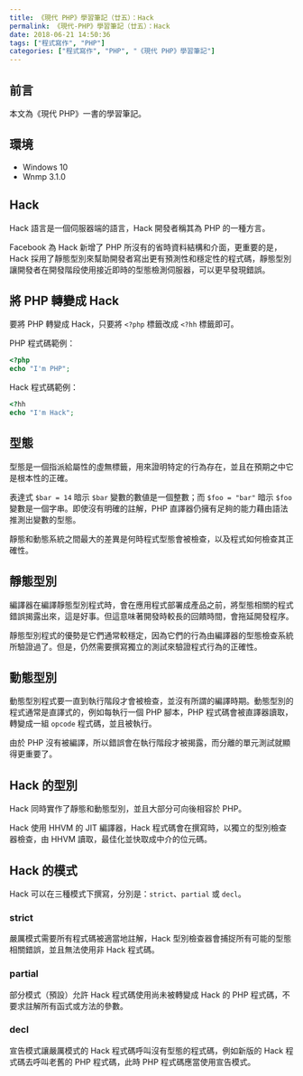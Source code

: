 ```yaml
---
title: 《現代 PHP》學習筆記（廿五）：Hack
permalink: 《現代-PHP》學習筆記（廿五）：Hack
date: 2018-06-21 14:50:36
tags: ["程式寫作", "PHP"]
categories: ["程式寫作", "PHP", "《現代 PHP》學習筆記"]
---
```


## 前言
本文為《現代 PHP》一書的學習筆記。

## 環境
- Windows 10
- Wnmp 3.1.0

## Hack
Hack 語言是一個伺服器端的語言，Hack 開發者稱其為 PHP 的一種方言。

Facebook 為 Hack 新增了 PHP 所沒有的省時資料結構和介面，更重要的是，Hack 採用了靜態型別來幫助開發者寫出更有預測性和穩定性的程式碼，靜態型別讓開發者在開發階段使用接近即時的型態檢測伺服器，可以更早發現錯誤。

## 將 PHP 轉變成 Hack
要將 PHP 轉變成 Hack，只要將 `<?php` 標籤改成 `<?hh` 標籤即可。

PHP 程式碼範例：
```PHP
<?php
echo "I'm PHP";
```
Hack 程式碼範例：
```PHP
<?hh
echo "I'm Hack";
```

## 型態
型態是一個指派給屬性的虛無標籤，用來證明特定的行為存在，並且在預期之中它是根本性的正確。

表達式 `$bar = 14` 暗示 `$bar` 變數的數値是一個整數；而 `$foo = "bar"` 暗示 `$foo` 變數是一個字串。即使沒有明確的註解，PHP 直譯器仍擁有足夠的能力藉由語法推測出變數的型態。

靜態和動態系統之間最大的差異是何時程式型態會被檢查，以及程式如何檢查其正確性。

## 靜態型別
編譯器在編譯靜態型別程式時，會在應用程式部署成產品之前，將型態相關的程式錯誤揭露出來，這是好事。但這意味著開發時較長的回饋時間，會拖延開發程序。

靜態型別程式的優勢是它們通常較穩定，因為它們的行為由編譯器的型態檢查系統所驗證過了。但是，仍然需要撰寫獨立的測試來驗證程式行為的正確性。

## 動態型別
動態型別程式要一直到執行階段才會被檢查，並沒有所謂的編譯時期。動態型別的程式通常是直譯式的，例如每執行一個 PHP 腳本，PHP 程式碼會被直譯器讀取，轉變成一組 `opcode` 程式碼，並且被執行。

由於 PHP 沒有被編譯，所以錯誤會在執行階段才被揭露，而分離的單元測試就顯得更重要了。

## Hack 的型別
Hack 同時實作了靜態和動態型別，並且大部分可向後相容於 PHP。

Hack 使用 HHVM 的 JIT 編譯器，Hack 程式碼會在撰寫時，以獨立的型別檢查器檢查，由 HHVM 讀取，最佳化並快取成中介的位元碼。

## Hack 的模式
Hack 可以在三種模式下撰寫，分別是：`strict`、`partial` 或 `decl`。

### strict
嚴厲模式需要所有程式碼被適當地註解，Hack 型別檢查器會捕捉所有可能的型態相關錯誤，並且無法使用非 Hack 程式碼。

### partial
部分模式（預設）允許 Hack 程式碼使用尚未被轉變成 Hack 的 PHP 程式碼，不要求註解所有函式或方法的參數。

### decl
宣告模式讓嚴厲模式的 Hack 程式碼呼叫沒有型態的程式碼，例如新版的 Hack 程式碼去呼叫老舊的 PHP 程式碼，此時 PHP 程式碼應當使用宣告模式。